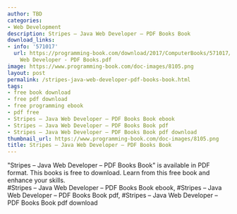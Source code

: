```yaml
---
author: TBD
categories:
- Web Development
description: Stripes – Java Web Developer – PDF Books Book
download_links:
- info: '571017'
  url: https://programming-book.com/download/2017/ComputerBooks/571017/Stripes - Java
    Web Developer - PDF Books.pdf
image: https://www.programming-book.com/doc-images/8105.png
layout: post
permalink: /stripes-java-web-developer-pdf-books-book.html
tags:
- free book download
- free pdf download
- free programming ebook
- pdf free
- Stripes – Java Web Developer – PDF Books Book ebook
- Stripes – Java Web Developer – PDF Books Book pdf
- Stripes – Java Web Developer – PDF Books Book pdf download
thumbnail_url: https://www.programming-book.com/doc-images/8105.png
title: Stripes – Java Web Developer – PDF Books Book
---
```


 
<div class="item-desc text-justify">
  "Stripes – Java Web Developer – PDF Books Book" is available in PDF format. This books is free to download. Learn from this free book and enhance your skills.
  <br>
  #Stripes – Java Web Developer – PDF Books Book ebook, #Stripes – Java Web Developer – PDF Books Book pdf, #Stripes – Java Web Developer – PDF Books Book pdf download
</div>